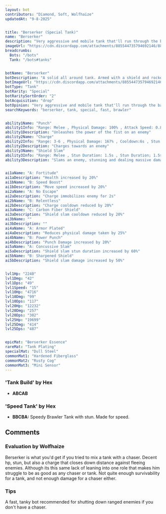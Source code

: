 ```yaml
---
layout: bot
contributors: "Diamond, Soft, Wolfhaize"
updatedAt: "9-8-2025"


title: "Berserker (Special Tank)"
name: "Berserker"
description: "Very aggressive and mobile tank that'll run through the battlefield to push, stun, and damage enemy bots. Makes the life of your squishy bots that much easier.\n- Speciality: bully foes, protect friends\n- Combos: melee bots that lack defensive or evasive abilities\n"
imageUrl: "https://cdn.discordapp.com/attachments/885544735794692146/885545693383634984/berserker.png"
breadcrumbs:
  Bots: "/bots"
  Tank: "/bots#tanks"


botName: "Berserker"
botDescription: "A solid all around tank. Armed with a shield and rocket pack this bot is sturdy yet speedy"
botImageUrl: "https://cdn.discordapp.com/attachments/885544735794692146/885545693383634984/berserker.png"
botType: "Tank"
botRarity: "Special"
botRaritySortOrder: "2"
botAcquisition: "drop"
botOpinion: "Very aggressive and mobile tank that'll run through the battlefield to push, stun, and damage enemy bots. Makes the life of your squishy bots that much easier."
searchKeywords: "berserker, tank, special, fast, brawler"


ability1Name: "Punch"
ability1Info: "Range: Melee , Physical Damage: 100% , Attack Speed: 0.85s"
ability1Description: "Unleashes the power of the fist on an enemy"
ability2Name: "Charge"
ability2Info: "Range: 3-6 , Physical Damage: 167% , Cooldown:6s , Stun Duration: 1s , Knockback: Small"
ability2Description: "Charges towards an enemy"
ability3Name: "Shield Slam"
ability3Info: "Range: Melee , Stun Duration: 1.5s , Stun Duration; 1.5s , Cooldown: 11s , Knockback: Small , Physical Damage: 286%"
ability3Description: "Slams an enemy, stunning and dealing massive damage"


ai1aName: "A: Fortitude"
ai1aDescription: "Health increased by 20%"
ai1bName: "B: Speed Boost"
ai1bDescription: "Move speed increased by 20%"
ai2aName: "A: No Escape"
ai2aDescription: "Charge immobilizes enemy for 2s"
ai2bName: "B: Relentless"
ai2bDescription: "Charge cooldown reduced by 20%"
ai3aName: "C: Carbon Fiber Shield"
ai3aDescription: "Shield slam cooldown reduced by 20%"
ai3bName: ""
ai3bDescription: ""
ai4aName: "A: Armor Plated"
ai4aDescription: "Reduces physical damage taken by 25%"
ai4bName: "B: Power Punch"
ai4bDescription: "Punch Damage increased by 20%"
ai5aName: "A: Concussive Slam"
ai5aDescription: "Shield slam stun duration increased by 60%"
ai5bName: "B: Sharpened Shield"
ai5bDescription: "Shield slam damage increased by 50%"


lvl1Hp: "2240"
lvl1Dmg: "42"
lvl1Dps: "49"
lvl1Speed: "15"
lvl10Hp: "4716"
lvl10Dmg: "99"
lvl10Dps: "117"
lvl20Hp: "12232"
lvl20Dmg: "257"
lvl20Dps: "302"
lvl25Hp: "19699"
lvl25Dmg: "414"
lvl25Dps: "487"


epicMat: "Berserker Essence"
rareMat: "Tank Plating"
specialMat: "Dull Steel"
commonMat1: "Hardened Fiberglass"
commonMat2: "Rusty Cog"
commonMat3: "Mini Sensor"
---
```


### 'Tank Build' by Hex
- **ABCAB** 

### 'Speed Tank' by Hex
- **BBCBA:** Speedy Brawler Tank with stun. Made for speed. 

## Comments

### Evaluation by Wolfhaize
Berserker is what you'd get if you tried to mix a tank with a chaser. Decent hp, stun, but also a charge that closes down distance against fleeing enemies. Although its this same lack of leaning into one role that makes him struggle to be as good as any chaser or tank. Not quite enough survivability for a tank, and not enough damage for a chaser either. 

### Tips
A fast, tanky bot recommended for shutting down ranged enemies if you don't have a chaser.


